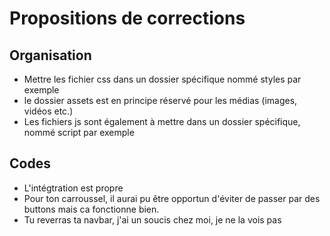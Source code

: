 # Propositions de corrections

## Organisation

- Mettre les fichier css dans un dossier spécifique nommé styles par exemple
- le dossier assets est en principe réservé pour les médias (images, vidéos etc.)
- Les fichiers js sont également à mettre dans un dossier spécifique, nommé script par exemple

## Codes

- L'intégtration est propre
- Pour ton carroussel, il aurai pu être opportun d'éviter de passer par des buttons mais ca fonctionne bien.
- Tu reverras ta navbar, j'ai un soucis chez moi, je ne la vois pas